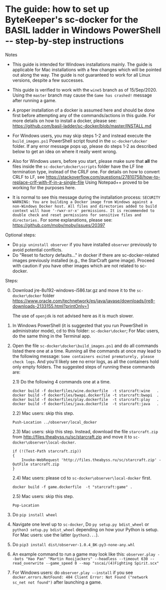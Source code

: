 The guide: how to set up ByteKeeper's sc-docker for the BASIL ladder in Windows PowerShell -- step-by-step instructions
======================================================================================

Notes 
* This guide is intended for Windows installations mainly. The guide is applicable for Mac installations with a few changes which will be pointed out along the way. The guide is not guaranteed to work for all Linux versions, despite a few successes. 

* This guide is verified to work with the `wine5` branch as of 15/Sep/2020. Using the `master` branch may cause the ```Game has crashed!``` message after running a game.

* A proper installation of a docker is assumed here and should be done first before attempting any of the commands/actions in this guide. For more details on how to install a docker, please see: https://github.com/basil-ladder/sc-docker/blob/master/INSTALL.md

* For Windows users, you may skip steps 1-2 and instead execute the `build_images.ps1` PowerShell script found in the `sc-docker\docker` folder. If any error message pops up, please do steps 1-2 as described below to get an idea on where it really went wrong.

* Also for Windows users, before you start, please make sure that **all** the files inside the `sc-docker\docker\scripts` folder have the LF line termination type, instead of the CRLF one. For details on how to convert CRLF to LF, see https://stackoverflow.com/questions/27810758/how-to-replace-crlf-with-lf-in-a-single-file
Using Notepad++ proved to be working for the purposes here.

* It is normal to see this message during the installation process:
`SECURITY WARNING: You are building a Docker image from Windows against a non-Windows Docker host. All files and directories added to build context will have '-rwxr-xr-x' permissions. It is recommended to double check and reset permissions for sensitive files and directories.`
For some explanations, please see: https://github.com/moby/moby/issues/20397

Optional steps:
* Do `pip uninstall observer` if you have installed `observer` previously to avoid potential conflicts.
* Do "Reset to factory defaults..." in docker if there are sc-docker-related images previously installed (e.g., the StarCraft game image). Proceed with caution if you have other images which are not related to sc-docker.

Steps:

0. Download jre-8u192-windows-i586.tar.gz and move it to the `sc-docker\docker` folder
https://www.oracle.com/technetwork/es/java/javase/downloads/jre8-downloads-2133155.html?printOnly=1
  
    The use of `openjdk` is not advised here as it is much slower.
  
1. In Windows PowerShell (it is suggested that you run PowerShell in administrator mode), cd to this folder: `sc-docker\docker`; For Mac users, do the same thing in the Terminal app.

2. Open the file `sc-docker\docker\build_images.ps1` and do all commands listed there one at a time. Running all the commands at once may lead to the following message: `Some containers exited prematurely, please check logs`. And you'll likely see no error logs, as all the containers hold only empty folders. The suggested steps of running these commands are:

    2.1) Do the following 4 commands one at a time.
    ```
    docker build -f dockerfiles/wine.dockerfile  -t starcraft:wine   .
    docker build -f dockerfiles/bwapi.dockerfile -t starcraft:bwapi  .
    docker build -f dockerfiles/play.dockerfile  -t starcraft:play   .
    docker build -f dockerfiles/java.dockerfile  -t starcraft:java   .
    ```

    2.2) Mac users: skip this step.
    ```
    Push-Location ../observer/local_docker
    ```

    2.3) Mac users: skip this step. Instead, download the file `starcraft.zip` from
    http://files.theabyss.ru/sc/starcraft.zip and move it to `sc-docker\observer\local-docker`.
    ```
    if (!(Test-Path starcraft.zip))
    {
        Invoke-WebRequest 'http://files.theabyss.ru/sc/starcraft.zip' -OutFile starcraft.zip
    }
    ```

    2.4) Mac users: please cd to `sc-docker\observer\local-docker` first.
    ```
    docker build -f game.dockerfile  -t "starcraft:game" .
    ```

    2.5) Mac users: skip this step.
    ```
    Pop-Location
    ```

3. Do `pip install wheel`
4. Navigate one level up to `sc-docker`, Do `py setup.py bdist_wheel` or `python3 setup.py bdist_wheel` depending on how your Python is setup. For Mac users: use the latter (`python3...`).
5. Do `pip3 install dist/observer-1.0.4_BK-py3-none-any.whl`
6. An example command to run a game may look like this:
`observer.play --bots "Hao Pan" "Martin Rooijackers" --headless --timeout 630 --read_overwrite --game_speed 0 --map "sscai/(4)Fighting Spirit.scx"`
7. For Windows users: do `observer.play --install` if you see `docker.errors.NotFound: 404 Client Error: Not Found ("network sc_net not found")` after launching a game.
